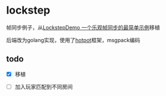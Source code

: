 # lockstep

帧同步例子，从[LockstepDemo 一个乐观帧同步的最简单示例](https://github.com/ookcode/LockstepDemo)移植

后端改为golang实现，使用了[hotpot](https://github.com/goSeeFuture/hotpot)框架，msgpack编码

## todo

- [x] 移植
- [ ] 加入玩家匹配到不同房间
  